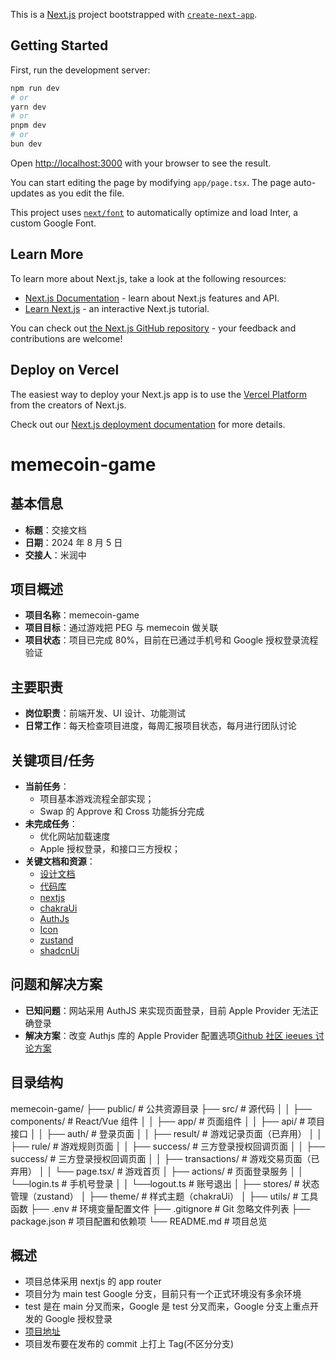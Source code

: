This is a [Next.js](https://nextjs.org/) project bootstrapped with [`create-next-app`](https://github.com/vercel/next.js/tree/canary/packages/create-next-app).

## Getting Started

First, run the development server:

```bash
npm run dev
# or
yarn dev
# or
pnpm dev
# or
bun dev
```

Open [http://localhost:3000](http://localhost:3000) with your browser to see the result.

You can start editing the page by modifying `app/page.tsx`. The page auto-updates as you edit the file.

This project uses [`next/font`](https://nextjs.org/docs/basic-features/font-optimization) to automatically optimize and load Inter, a custom Google Font.

## Learn More

To learn more about Next.js, take a look at the following resources:

- [Next.js Documentation](https://nextjs.org/docs) - learn about Next.js features and API.
- [Learn Next.js](https://nextjs.org/learn) - an interactive Next.js tutorial.

You can check out [the Next.js GitHub repository](https://github.com/vercel/next.js/) - your feedback and contributions are welcome!

## Deploy on Vercel

The easiest way to deploy your Next.js app is to use the [Vercel Platform](https://vercel.com/new?utm_medium=default-template&filter=next.js&utm_source=create-next-app&utm_campaign=create-next-app-readme) from the creators of Next.js.

Check out our [Next.js deployment documentation](https://nextjs.org/docs/deployment) for more details.

# memecoin-game

## 基本信息

- **标题**：交接文档
- **日期**：2024 年 8 月 5 日
- **交接人**：米润中

## 项目概述

- **项目名称**：memecoin-game
- **项目目标**：通过游戏把 PEG 与 memecoin 做关联
- **项目状态**：项目已完成 80%，目前在已通过手机号和 Google 授权登录流程验证

## 主要职责

- **岗位职责**：前端开发、UI 设计、功能测试
- **日常工作**：每天检查项目进度，每周汇报项目状态，每月进行团队讨论

## 关键项目/任务

- **当前任务**：
  - 项目基本游戏流程全部实现；
  - Swap 的 Approve 和 Cross 功能拆分完成
- **未完成任务**：
  - 优化网站加载速度
  - Apple 授权登录，和接口三方授权；
- **关键文档和资源**：
  - [设计文档](https://example.com/design-doc)
  - [代码库](https://github.com/example/repo)
  - [nextjs](https://nextjs.org/docs)
  - [chakraUi](https://v2.chakra-ui.com/)
  - [AuthJs](https://authjs.dev/getting-started)
  - [Icon](https://react-icons.github.io/react-icons/)
  - [zustand](https://github.com/pmndrs/zustand)
  - [shadcnUi](https://ui.shadcn.com/docs)

## 问题和解决方案

- **已知问题**：网站采用 AuthJS 来实现页面登录，目前 Apple Provider 无法正确登录
- **解决方案**：改变 Authjs 库的 Apple Provider 配置选项[Github 社区 ieeues 讨论方案](https://github.com/nextauthjs/next-auth/pull/11453)

## 目录结构

memecoin-game/
├── public/ # 公共资源目录
├── src/ # 源代码
│ │ ├── components/ # React/Vue 组件
│ │ ├── app/ # 页面组件
│ │ ├── api/ # 项目接口
│ │ ├── auth/ # 登录页面
│ │ ├── result/ # 游戏记录页面（已弃用）
│ │ ├── rule/ # 游戏规则页面
│ │ ├── success/ # 三方登录授权回调页面
│ │ ├── success/ # 三方登录授权回调页面
│ │ ├── transactions/ # 游戏交易页面（已弃用）
│ │ └── page.tsx/ # 游戏首页
│ ├── actions/ # 页面登录服务
│ │ └──login.ts # 手机号登录
│ │ └──logout.ts # 账号退出
│ ├── stores/ # 状态管理（zustand）
│ ├── theme/ # 样式主题（chakraUi）
│ ├── utils/ # 工具函数
├── .env # 环境变量配置文件
├── .gitignore # Git 忽略文件列表
├── package.json # 项目配置和依赖项
└── README.md # 项目总览

## 概述

- 项目总体采用 nextjs 的 app router
- 项目分为 main test Google 分支，目前只有一个正式环境没有多余环境
- test 是在 main 分叉而来，Google 是 test 分叉而来，Google 分支上重点开发的 Google 授权登录
- [项目地址](https://winfunnygames.com/)
- 项目发布要在发布的 commit 上打上 Tag(不区分分支)
